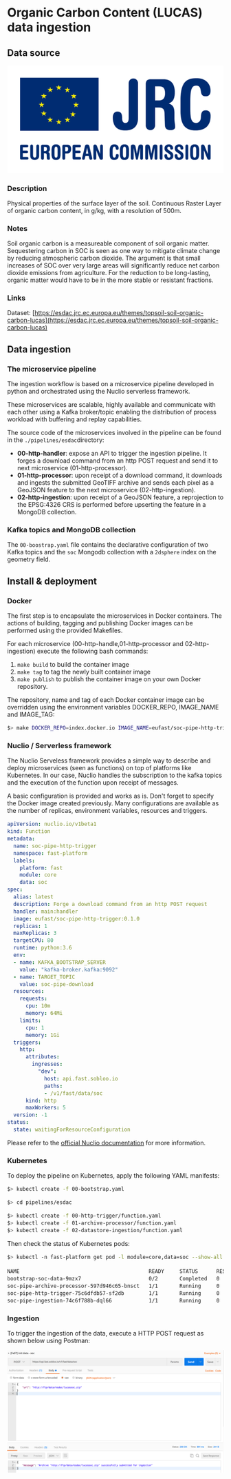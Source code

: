 # Organic Carbon Content (LUCAS) data ingestion

## Data source 
![](doc/jrc.png)

### Description
Physical properties of the surface layer of the soil. Continuous Raster Layer of organic carbon content, in g/kg, with a resolution of 500m.

### Notes
Soil organic carbon is a measureable component of soil organic matter. Sequestering carbon in SOC is seen as one way to mitigate climate change by reducing atmospheric carbon dioxide. The argument is that small increases of SOC over very large areas will significantly reduce net carbon dioxide emissions from agriculture. For the reduction to be long-lasting, organic matter would have to be in the more stable or resistant fractions.

### Links
Dataset: [https://esdac.jrc.ec.europa.eu/themes/topsoil-soil-organic-carbon-lucas](https://esdac.jrc.ec.europa.eu/themes/topsoil-soil-organic-carbon-lucas)

## Data ingestion

### The microservice pipeline

The ingestion workflow is based on a microservice pipeline developed in python and orchestrated using the Nuclio serverless framework.

These microservices are scalable, highly available and communicate with each other using a Kafka broker/topic enabling the distribution of process workload with buffering and replay capabilities.

The source code of the microservices involved in the pipeline can be found in the ```./pipelines/esdac```directory:

* **00-http-handler**:
expose an API to trigger the ingestion pipeline. It forges a download command from an http POST request and send it to next microservice (01-http-processor).
* **01-http-processor**:
upon receipt of a download command, it downloads and ingests the submitted GeoTIFF archive and sends each pixel as a GeoJSON feature to the next microservice (02-http-ingestion).
* **02-http-ingestion**:
upon receipt of a GeoJSON feature, a reprojection to the EPSG:4326 CRS is performed before upserting the feature in a MongoDB collection.

### Kafka topics and MongoDB collection

The ```00-boostrap.yaml``` file contains the declarative configuration of two Kafka topics and the ```soc``` Mongodb collection with a ```2dsphere``` index on the geometry field.

## Install & deployment

### Docker

The first step is to encapsulate the microservices in Docker containers. The actions of building, tagging and publishing Docker images can be performed using the provided Makefiles.

For each microservice (00-http-handle,01-http-processor and 02-http-ingestion) execute the following bash commands:
1. ```make build``` to build the container image
2. ```make tag``` to tag the newly built container image
3. ```make publish``` to publish the container image on your own Docker repository.

The repository, name and tag of each Docker container image can be overridden using the environment variables DOCKER_REPO, IMAGE_NAME and IMAGE_TAG:
```bash
$> make DOCKER_REPO=index.docker.io IMAGE_NAME=eufast/soc-pipe-http-trigger IMAGE_TAG=0.2.0 tag
```

### Nuclio / Serverless framework

The Nuclio Serveless framework provides a simple way to describe and deploy microservices (seen as functions) on top of platforms like Kubernetes. In our case, Nuclio handles the subscription to the kafka topics and the execution of the function upon receipt of messages.

A basic configuration is provided and works as is. Don't forget to specify the Docker image created previously. Many configurations are available as the number of replicas, environment variables, resources and triggers.

```yaml
apiVersion: nuclio.io/v1beta1
kind: Function
metadata:
  name: soc-pipe-http-trigger
  namespace: fast-platform
  labels:
    platform: fast
    module: core
    data: soc
spec:
  alias: latest
  description: Forge a download command from an http POST request
  handler: main:handler
  image: eufast/soc-pipe-http-trigger:0.1.0
  replicas: 1
  maxReplicas: 3
  targetCPU: 80
  runtime: python:3.6
  env:
  - name: KAFKA_BOOTSTRAP_SERVER
    value: "kafka-broker.kafka:9092"
  - name: TARGET_TOPIC
    value: soc-pipe-download
  resources:
    requests:
      cpu: 10m
      memory: 64Mi
    limits:
      cpu: 1
      memory: 1Gi 
  triggers:
    http:
      attributes:
        ingresses:
          "dev":
            host: api.fast.sobloo.io
            paths:
            - /v1/fast/data/soc
      kind: http
      maxWorkers: 5
  version: -1
status:
  state: waitingForResourceConfiguration
```

Please refer to the [official Nuclio documentation](https://nuclio.io/docs/latest/) for more information.

### Kubernetes

To deploy the pipeline on Kubernetes, apply the following YAML manifests:

```bash
$> kubectl create -f 00-bootstrap.yaml
```

```bash
$> cd pipelines/esdac
```

```bash
$> kubectl create -f 00-http-trigger/function.yaml
$> kubectl create -f 01-archive-processor/function.yaml
$> kubectl create -f 02-datastore-ingestion/function.yaml
```

Then check the status of Kubernetes pods:

```bash
$> kubectl -n fast-platform get pod -l module=core,data=soc --show-all

NAME                                          READY     STATUS      RESTARTS   AGE
bootstrap-soc-data-9mzx7                      0/2       Completed   0          31s
soc-pipe-archive-processor-597d946c65-bnsct   1/1       Running     0          3s
soc-pipe-http-trigger-75c6dfdb57-sf2db        1/1       Running     0          13s
soc-pipe-ingestion-74c6f788b-dql66            1/1       Running     0          6s
```

### Ingestion

To trigger the ingestion of the data, execute a HTTP POST request as shown below using Postman:

![](doc/postman.png)

